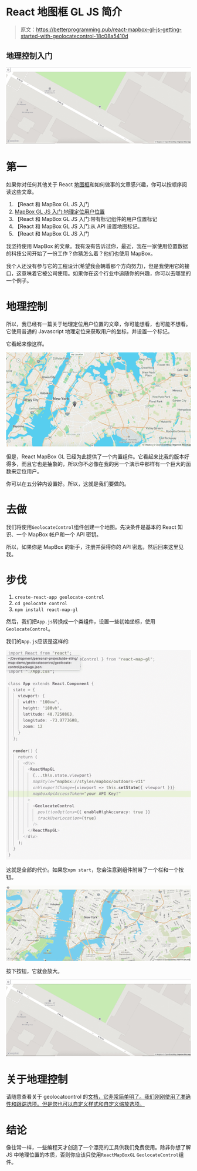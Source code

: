 # React 地图框 GL JS 简介

> 原文：<https://betterprogramming.pub/react-mapbox-gl-js-getting-started-with-geolocatecontrol-18c08a5410d>

## 地理控制入门

![](img/f7f81451da994cd823415693a1ec36bb.png)

# 第一

如果你对任何其他关于 React [地图框](https://docs.mapbox.com/mapbox-gl-js/api/)和如何做事的文章感兴趣，你可以按顺序阅读这些文章。

1.  【React 和 MapBox GL JS 入门
2.  [MapBox GL JS 入门:地理定位用户位置](https://medium.com/better-programming/getting-started-with-mapbox-gl-js-user-location-with-geolocation-f32c3e323526)
3.  【React 和 MapBox GL JS 入门:带有标记组件的用户位置标记
4.  【React 和 MapBox GL JS 入门:从 API 设置地图标记。
5.  【React 和 MapBox GL JS 入门

我坚持使用 MapBox 的文章。我有没有告诉过你，最近，我在一家使用位置数据的科技公司开始了一份工作？你猜怎么着？他们也使用 MapBox。

我个人还没有参与它的工程设计(希望我会朝着那个方向努力)，但是我使用它的接口，这意味着它被公司使用。如果你在这个行业中追随你的兴趣，你可以去哪里的一个例子。

# 地理控制

所以，我已经有一篇关于地理定位用户位置的文章，你可能想看，也可能不想看。它使用普通的 Javascript 地理定位来获取用户的坐标，并设置一个标记。

它看起来像这样。

![](img/e640b3806791c59bf9a056391dbeef79.png)

但是，React MapBox GL 已经为此提供了一个内置组件。它看起来比我的版本好得多，而且它也是抽象的，所以你不必像在我的另一个演示中那样有一个巨大的函数来定位用户。

你可以在五分钟内设置好。所以，这就是我们要做的。

# 去做

我们将使用`GeolocateControl`组件创建一个地图。先决条件是基本的 React 知识、一个 MapBox 帐户和一个 API 密钥。

所以，如果你是 MapBox 的新手，注册并获得你的 API 密匙，然后回来这里见我。

# 步伐

1.  `create-react-app geolocate-control`
2.  `cd geolocate control`
3.  `npm install react-map-gl`

然后，我们把`App.js`转换成一个类组件，设置一些初始坐标，使用`GeolocateControl`。

我们的`App.js`应该是这样的:

![](img/079322be6d8325e33f7ca529b94ed985.png)

这就是全部的代价。如果您`npm start`，您会注意到组件附带了一个栏和一个按钮。

![](img/90a935e8bd2fdc7f4cfd2b3702332e8f.png)

按下按钮，它就会放大。

![](img/f7f81451da994cd823415693a1ec36bb.png)

# **关于地理控制**

请随意查看关于 geolocatcontrol 的[文档，它非常简单明了。我们刚刚使用了准确性和跟踪选项。但是您也可以自定义样式和自定义缩放选项。](https://uber.github.io/react-map-gl/#/Documentation/api-reference/geolocate-control?section=properties)

# 结论

像往常一样，一些编程天才创造了一个漂亮的工具供我们免费使用。除非你想了解 JS 中地理位置的本质，否则你应该只使用`ReactMapBoxGL` `GeolocateControl`组件。